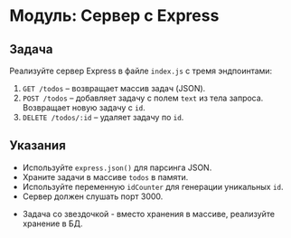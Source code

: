 # Модуль: Сервер с Express

## Задача
Реализуйте сервер Express в файле `index.js` с тремя эндпоинтами:
1. `GET /todos` – возвращает массив задач (JSON).
2. `POST /todos` – добавляет задачу с полем `text` из тела запроса. Возвращает новую задачу с `id`.
3. `DELETE /todos/:id` – удаляет задачу по `id`.

## Указания
- Используйте `express.json()` для парсинга JSON.
- Храните задачи в массиве `todos` в памяти.
- Используйте переменную `idCounter` для генерации уникальных `id`.
- Сервер должен слушать порт 3000.

* Задача со звездочкой - вместо хранения в массиве, реализуйте хранение в БД.